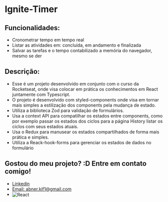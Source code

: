 # Ignite-Timer   

## Funcionalidades:
- Cronometrar tempo em tempo real
- Listar as atividades em: concluida, em andamento e finalizada
- Salvar as tarefas e o tempo contabilizado a memória do navegador, mesmo se der 

## Descrição:
- Esse é um projeto desenvolvido em conjunto com o curso da Rocketseat, onde visa colocar em prática os conhecimentos em React juntamente com Typescript.
- O projeto é desenvolvido com styled-components onde visa em tornar mais simples a estilização dos components pela mudança de estado.
- Utiliza a biblioteca Zod para validação de formulários.
- Usa a context API para compatilhar os estados entre components, como por exemplo passar os estados dos ciclos para a página History listar os ciclos com seus estados atuais.
- Usa o Redux para manusear os estados compartilhados de forma mais prática e simples.
- Utiliza a Reack-hook-forms para gerenciar os estados de dados no formulário


## Gostou do meu projeto? :D Entre em contato comigo! 
- [Linkedin](https://www.linkedin.com/in/abner-santos-b195b8228/) <br/>
- [Email: abner.kif1@gmail.com](mailto:abner.kif1@gmail.com)
- <img align="center" alt="React" src="https://img.shields.io/badge/React-20232A?style=for-the-badge&logo=react&logoColor=61DAFB%22">
